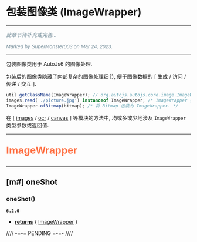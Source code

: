 # 包装图像类 (ImageWrapper)

---

<p style="font: italic 1em sans-serif; color: #78909C">此章节待补充或完善...</p>
<p style="font: italic 1em sans-serif; color: #78909C">Marked by SuperMonster003 on Mar 24, 2023.</p>

---

包装图像类用于 AutoJs6 的图像处理.

包装后的图像类隐藏了内部复杂的图像处理细节, 便于图像数据的 [ 生成 / 访问 / 传递 / 交互 ].

```js
util.getClassName(ImageWrapper); // org.autojs.autojs.core.image.ImageWrapper
images.read('./picture.jpg') instanceof ImageWrapper; /* ImageWrapper 实例判断. */
ImageWrapper.ofBitmap(bitmap); /* 将 Bitmap 包装为 ImageWrapper. */
```

在 [ [images](image) / [ocr](ocr) / [canvas](canvas) ] 等模块的方法中, 均或多或少地涉及 `ImageWrapper` 类型参数或返回值.

---

<p style="font: bold 2em sans-serif; color: #FF7043">ImageWrapper</p>

---

## [m#] oneShot

### oneShot()

**`6.2.0`**

- <ins>**returns**</ins> { [ImageWrapper](imageWrapper) }

//// -=-= PENDING =-=- ////

